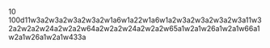10 100d11w3a2w3a2w3a2w3a2w1a6w1a22w1a6w1a2w3a2w3a2w3a2w3a11w32a2w2a2w24a2w2a2w64a2w2a2w24a2w2a2w65a1w2a1w26a1w2a1w66a1w2a1w26a1w2a1w433a